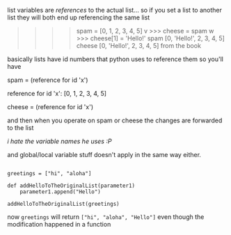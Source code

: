 list variables are *references* to the actual list... so if you set a list to another list they will both end up referencing the same list
> >>> spam = [0, 1, 2, 3, 4, 5]
> v >>> cheese = spam
> w >>> cheese[1] = 'Hello!'
> >>> spam
> [0, 'Hello!', 2, 3, 4, 5]
> >>> cheese
> [0, 'Hello!', 2, 3, 4, 5]
from the book

basically lists have id numbers that python uses to reference them so you'll have

spam = (reference for id 'x')

reference for id 'x': [0, 1, 2, 3, 4, 5]

cheese = (reference for id 'x')

and then when you operate on spam or cheese the changes are forwarded to the list

*i hate the variable names he uses :P*

and global/local variable stuff doesn't apply in the same way either. 
```Py

greetings = ["hi", "aloha"]

def addHelloToTheOriginalList(parameter1)
    parameter1.append("Hello")

addHelloToTheOriginalList(greetings)
```
now `greetings` will return `["hi", "aloha", "Hello"]` even though the modification happened in a function